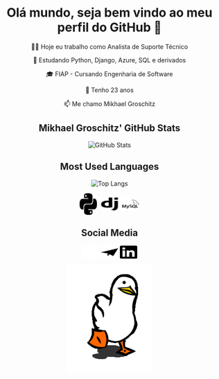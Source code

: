 <div align="center">
  
# Olá mundo, seja bem vindo ao meu perfil do GitHub 👋

<p> 👨‍💻 Hoje eu trabalho como Analista de Suporte Técnico </p>
<p> 🌱 Estudando Python, Django, Azure, SQL e derivados </p>
<p> 🎓 FIAP - Cursando Engenharia de Software </p>
<p> 🧒 Tenho 23 anos </p>
<p> 📫 Me chamo Mikhael Groschitz </p>

## Mikhael Groschitz' GitHub Stats

![GitHub Stats](https://github-readme-stats.vercel.app/api?username=Mikhael-Groschitz&show_icons=true&theme=radical)

## Most Used Languages

![Top Langs](https://github-readme-stats.vercel.app/api/top-langs/?username=Mikhael-Groschitz&layout=compact&theme=radical)
<p align="center">
 <img align="center" src="https://github.com/Mikhael-Groschitz/Mikhael-Groschitz/blob/7a8e5c4bcb8cf2b3a370898c4ae74da550b0374c/blob/python.svg" alt="Python" height="50" width="40" />
 <img align="center" src="https://github.com/Mikhael-Groschitz/Mikhael-Groschitz/blob/7a8e5c4bcb8cf2b3a370898c4ae74da550b0374c/blob/django.svg" alt="Django" height="30" width="50" />
 <img align="center" src="https://github.com/Mikhael-Groschitz/Mikhael-Groschitz/blob/7a8e5c4bcb8cf2b3a370898c4ae74da550b0374c/blob/mysql.svg" alt="mySQL" height="30" width="40" />
</p>

## Social Media

<p align="center">
  <a href="https://discord.gg/a4y8M7AMy2" target="blank"><img align="center" src="https://github.com/Mikhael-Groschitz/Mikhael-Groschitz/blob/7a8e5c4bcb8cf2b3a370898c4ae74da550b0374c/blob/discord.svg" alt="My Discord" height="30" width="40" /></a>
  <a href="mailto:mikhael907@yahoo.com" target="blank"><img align="center" src="https://github.com/Mikhael-Groschitz/Mikhael-Groschitz/blob/7a8e5c4bcb8cf2b3a370898c4ae74da550b0374c/blob/minutemailer.svg" alt="My Email" height="30" width="40" /></a>
  <a href="https://www.linkedin.com/in/mikhael-groschitz/" target="blank"><img align="center" src="https://github.com/Mikhael-Groschitz/Mikhael-Groschitz/blob/7a8e5c4bcb8cf2b3a370898c4ae74da550b0374c/blob/linkedin.svg" alt="My Linkedin" height="30" width="40" /></a>
</p>

![Duck animation](https://github.com/Mikhael-Groschitz/Mikhael-Groschitz/blob/1d621d1d54e42d91307265b4c55b8d667e7c9cf7/blob/duck-gif.gif)

</div>

